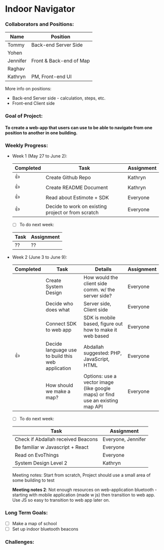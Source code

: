 # Indoor Navigator


### Collaborators and Positions:
| Name | Position |
|---|---|
| Tommy | Back-end Server Side |
| Yohen | |
| Jennifer | Front & Back-end of Map |
| Raghav | |
| Kathryn | PM, Front-end UI |

More info on positions: 
- Back-end Server side - calculation, steps, etc.
- Front-end Client side

### Goal of Project:
#### To create a web-app that users can use to be able to navigate from one position to another in one building.

### Weekly Progress:
- Week 1 (May 27 to June 2): 
  
  | Completed | Task | Assignment |
  | ---- |------|-----------|
  | :+1: | Create Github Repo | Kathryn |
  | :+1: | Create README Document | Kathryn |
  | :+1: | Read about Estimote + SDK | Everyone |
  | :+1: | Decide to work on existing project or from scratch | Everyone |
  
  - [ ] To do next week:
  
  | Task | Assignment |
  |------|-----------|
  | ?? | ?? |
  
- Week 2 (June 3 to June 9): 
  
  | Completed | Task | Details | Assignment |
  | ---- |------|-----------|---|
  |  | Create System Design  | How would the client side comm. w/ the server side? | Everyone |
  |  | Decide who does what | Server side, Client side | Everyone |
  |  | Connect SDK to web app | SDK is mobile based, figure out how to make it web based | Everyone |
  | :+1: | Decide language use to build this web application | Abdallah suggested: PHP, JavaScript, HTML | Everyone |
  |  | How should we make a map? | Options: use a vector image (like google maps) or find use an existing map API | Everyone |
  
  - [ ] To do next week:
  
  | Task | Assignment |
  |------|-----------|
  | Check if Abdallah received Beacons | Everyone, Jennifer |
  | Be familiar w Javascript + React | Everyone |
  | Read on EvoThings | Everyone |
  | System Design Level 2 | Kathryn |
  
  Meeting notes: Start from scratch, Project should use a small area of some building to test
  
  **Meeting notes 2**: Not enough resources on web-application bluetooth - starting with mobile application (made w js) then transition to web app. Use JS so easy to transition to web app later on.
  
### Long Term Goals:
- [ ] Make a map of school
- [ ] Set up indoor bluetooth beacons

### Challenges:
